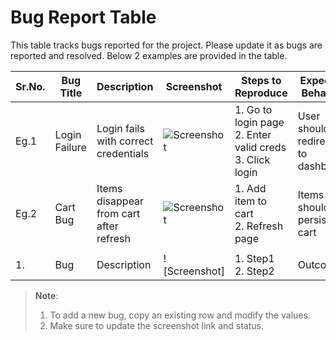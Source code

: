 # Bug Report Table

This table tracks bugs reported for the project. Please update it as bugs are reported and resolved. Below 2 examples are provided in the table.

| Sr.No. | **Bug Title** | **Description** | **Screenshot** | **Steps to Reproduce** | **Expected Behavior** | **Proposed Solution** | **Reported By** | **Status** | **Date Reported** |
|--------|---------------|-----------------|----------------|-------------------------|------------------------|------------------------|------------------|-------------|--------------------|
|  Eg.1  | Login Failure | Login fails with correct credentials | ![Screenshot](https://via.placeholder.com/150) | 1. Go to login page<br>2. Enter valid creds<br>3. Click login | User should be redirected to dashboard | Investigate backend token logic | @john-doe | Closed | 2025-05-09 |
|  Eg.2  | Cart Bug | Items disappear from cart after refresh | ![Screenshot](https://via.placeholder.com/150) | 1. Add item to cart<br>2. Refresh page | Items should persist in cart | Check local storage sync | @jane-dev | In Progress | 2025-05-09 |
|  |
| 1. | Bug | Description | ![Screenshot] | 1. Step1<br>2. Step2 | Outcome | Solution | @username | Status | Date |

> **Note**:
> 1) To add a new bug, copy an existing row and modify the values.
> 2) Make sure to update the screenshot link and status.


